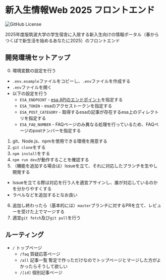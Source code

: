# 新入生情報Web 2025 フロントエンド

![GitHub License](https://img.shields.io/github/license/ZDK-UTsukuba/hello2025-frontend)

2025年度版筑波大学の学生宿舎に入居する新入生向けの情報ポータル（春からつくばで新生活を始めるあなたに2025）のフロントエンド

## 開発環境セットアップ

0. 環境変数の設定を行う
  - `.env.example`ファイルをコピーし、`.env`ファイルを作成する
  - `.env`ファイルを開く
  - 以下の設定を行う
    - `ESA_ENDPOINT` - [esa APIのエンドポイント](https://docs.esa.io/posts/102#%E3%83%AA%E3%82%AF%E3%82%A8%E3%82%B9%E3%83%88)を指定する
    - `ESA_TOKEN` - esaのアクセストークンを指定する
    - `ESA_POST_CATEGORY` - 取得するesaの記事が存在するesa上のディレクトリを指定する
    - `ESA_FAQ_NUMBER` - FAQページのみ異なる処理を行っているため、FAQページのpostナンバーを指定する
1. git、Node.js、npmを使用できる環境を用意する
2. `git clone`をする
3. `npm install`をする
4. `npm run dev`が動作することを確認する
5. （機能を追加する場合は）Issueを立て、それに対応したブランチを生やし開発する
  - Issueを立てる際は対応を行う人を適宜アサインし、誰が対応しているのかを分かりやすくする
  - ラベルなどを追加するとなお良い
6. 追加し終わったら（基本的には）`master`ブランチに対するPRを立て、レビューを受けた上でマージする
7. 適宜`git fetch`及び`git pull`を行う

## ルーティング

- `/` トップページ
  - `/faq` 質疑応答ページ
  - `/all` 記事一覧
    暫定で作っただけなのでトップページとマージした方がよかったらそうして欲しい
  - `/[id]` 個別記事ページ
